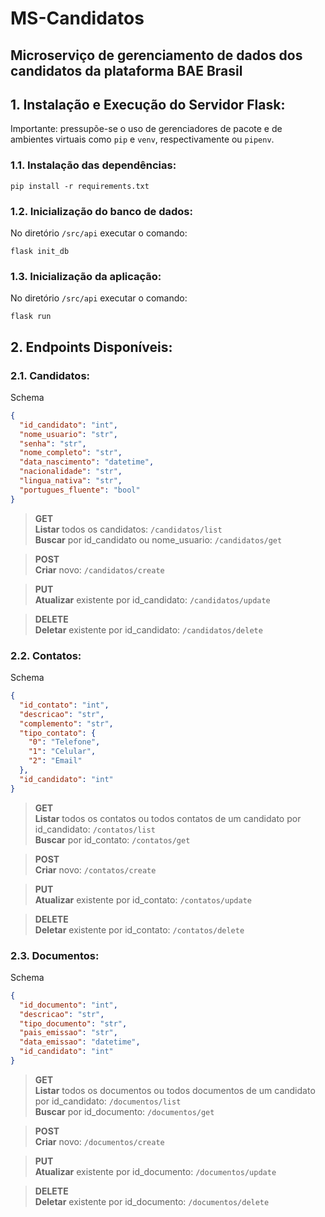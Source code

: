 # MS-Candidatos 
## Microserviço de gerenciamento de dados dos candidatos da plataforma BAE Brasil

## 1. Instalação e Execução do Servidor Flask:
Importante: pressupõe-se o uso de gerenciadores de pacote e de ambientes virtuais como ```pip``` 
e ```venv```, respectivamente ou ```pipenv```.

### 1.1. Instalação das dependências:
```shell
pip install -r requirements.txt
```

### 1.2. Inicialização do banco de dados:
No diretório ```/src/api``` executar o comando:
```shell
flask init_db
```

### 1.3. Inicialização da aplicação:
No diretório ```/src/api``` executar o comando:
```shell
flask run
```

## 2. Endpoints Disponíveis:
### 2.1. Candidatos:
Schema
```json
{
  "id_candidato": "int",
  "nome_usuario": "str",
  "senha": "str",
  "nome_completo": "str",
  "data_nascimento": "datetime",
  "nacionalidade": "str",
  "lingua_nativa": "str",
  "portugues_fluente": "bool"
}
```
> **GET** <br>
> **Listar** todos os candidatos: ```/candidatos/list``` <br>
> **Buscar** por id_candidato ou nome_usuario: ```/candidatos/get``` <br>

> **POST** <br>
> **Criar** novo: ```/candidatos/create``` <br>

> **PUT** <br>
> **Atualizar** existente por id_candidato: ```/candidatos/update``` <br>

> **DELETE** <br>
> **Deletar** existente por id_candidato: ```/candidatos/delete```

### 2.2. Contatos:
Schema
```json
{
  "id_contato": "int",
  "descricao": "str",
  "complemento": "str",
  "tipo_contato": {
    "0": "Telefone",
    "1": "Celular",
    "2": "Email"
  },
  "id_candidato": "int" 
}
```
> **GET** <br>
> **Listar** todos os contatos ou todos contatos de um candidato por id_candidato: ```/contatos/list``` <br>
> **Buscar** por id_contato: ```/contatos/get``` <br>

> **POST** <br>
> **Criar** novo: ```/contatos/create``` <br>

> **PUT** <br>
> **Atualizar** existente por id_contato: ```/contatos/update``` <br>

> **DELETE** <br>
> **Deletar** existente por id_contato: ```/contatos/delete```

### 2.3. Documentos:
Schema
```json
{
  "id_documento": "int",
  "descricao": "str",
  "tipo_documento": "str", 
  "pais_emissao": "str",
  "data_emissao": "datetime",
  "id_candidato": "int" 
}
```
> **GET** <br>
> **Listar** todos os documentos ou todos documentos de um candidato por id_candidato: ```/documentos/list``` <br>
> **Buscar** por id_documento: ```/documentos/get``` <br>

> **POST** <br>
> **Criar** novo: ```/documentos/create``` <br>

> **PUT** <br>
> **Atualizar** existente por id_documento: ```/documentos/update``` <br>

> **DELETE** <br>
> **Deletar** existente por id_documento: ```/documentos/delete```
